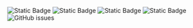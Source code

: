 ![Static Badge](https://img.shields.io/badge/blacklists-60-000000) ![Static Badge](https://img.shields.io/badge/blacklisted-2781416-cc0000) ![Static Badge](https://img.shields.io/badge/whitelisted-2242-00CC00) ![Static Badge](https://img.shields.io/badge/streaming_blacklist-28106-000000) ![GitHub issues](https://img.shields.io/github/issues/fabriziosalmi/blacklists)

